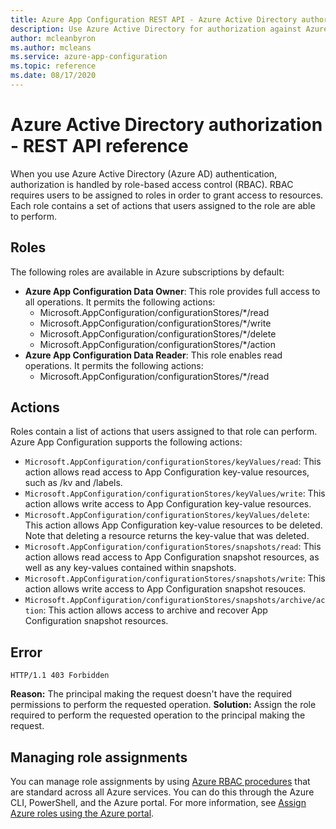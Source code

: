 ```yaml
---
title: Azure App Configuration REST API - Azure Active Directory authorization
description: Use Azure Active Directory for authorization against Azure App Configuration by using the REST API
author: mcleanbyron
ms.author: mcleans
ms.service: azure-app-configuration
ms.topic: reference
ms.date: 08/17/2020
---
```


# Azure Active Directory authorization - REST API reference

When you use Azure Active Directory (Azure AD) authentication, authorization is handled by role-based access control (RBAC). RBAC requires users to be assigned to roles in order to grant access to resources. Each role contains a set of actions that users assigned to the role are able to perform.

## Roles

The following roles are available in Azure subscriptions by default:

- **Azure App Configuration Data Owner**: This role provides full access to all operations. It permits the following actions:
  * Microsoft.AppConfiguration/configurationStores/*/read
  * Microsoft.AppConfiguration/configurationStores/*/write
  * Microsoft.AppConfiguration/configurationStores/*/delete
  * Microsoft.AppConfiguration/configurationStores/*/action
- **Azure App Configuration Data Reader**: This role enables read operations. It permits the following actions:
  * Microsoft.AppConfiguration/configurationStores/*/read

## Actions

Roles contain a list of actions that users assigned to that role can perform. Azure App Configuration supports the following actions:

- `Microsoft.AppConfiguration/configurationStores/keyValues/read`: This action allows read access to App Configuration key-value resources, such as /kv and /labels.
- `Microsoft.AppConfiguration/configurationStores/keyValues/write`: This action allows write access to App Configuration key-value resources.
- `Microsoft.AppConfiguration/configurationStores/keyValues/delete`: This action allows App Configuration key-value resources to be deleted. Note that deleting a resource returns the key-value that was deleted.
- `Microsoft.AppConfiguration/configurationStores/snapshots/read`: This action allows read access to App Configuration snapshot resources, as well as any key-values contained within snapshots.
- `Microsoft.AppConfiguration/configurationStores/snapshots/write`: This action allows write access to App Configuration snapshot resouces.
- `Microsoft.AppConfiguration/configurationStores/snapshots/archive/action`: This action allows access to archive and recover App Configuration snapshot resources.

## Error

```http
HTTP/1.1 403 Forbidden
```

**Reason:** The principal making the request doesn't have the required permissions to perform the requested operation.
**Solution:** Assign the role required to perform the requested operation to the principal making the request.

## Managing role assignments

You can manage role assignments by using [Azure RBAC procedures](../role-based-access-control/overview.md) that are standard across all Azure services. You can do this through the Azure CLI, PowerShell, and the Azure portal. For more information, see [Assign Azure roles using the Azure portal](../role-based-access-control/role-assignments-portal.md).
